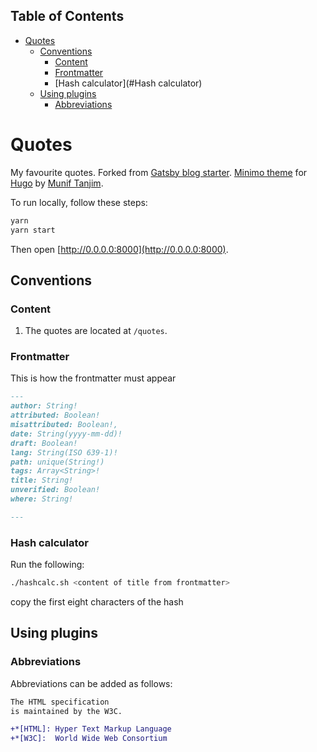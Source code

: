 ## Table of Contents
+ [Quotes](#quotes)
  + [Conventions](#Conventions)
      + [Content](#Content)
      + [Frontmatter](#Frontmatter)
      + [Hash calculator](#Hash calculator)
  + [Using plugins](#using-plugins)
    + [Abbreviations](#Abbreviations)

# Quotes

My favourite quotes. Forked from [Gatsby blog starter](https://github.com/gatsbyjs/gatsby-starter-blog).  [Minimo theme](https://themes.gohugo.io//theme/minimo/) for [Hugo](https://gohugo.io/) by [Munif Tanjim](https://github.com/MunifTanjim).

To run locally, follow these steps:

```bash
yarn
yarn start
```
Then open [http://0.0.0.0:8000](http://0.0.0.0:8000).

## Conventions

### Content

1. The quotes are located at `/quotes`.

### Frontmatter

This is how the frontmatter must appear

```markdown
---
author: String!
attributed: Boolean!
misattributed: Boolean!,
date: String(yyyy-mm-dd)!
draft: Boolean!
lang: String(ISO 639-1)!
path: unique(String!)
tags: Array<String>!
title: String!
unverified: Boolean!
where: String!

---
```
### Hash calculator

Run the following:
```sh
./hashcalc.sh <content of title from frontmatter>
```

copy the first eight characters of the hash

## Using plugins

### Abbreviations

Abbreviations can be added as follows:

```diff
The HTML specification
is maintained by the W3C.

+*[HTML]: Hyper Text Markup Language
+*[W3C]:  World Wide Web Consortium
```